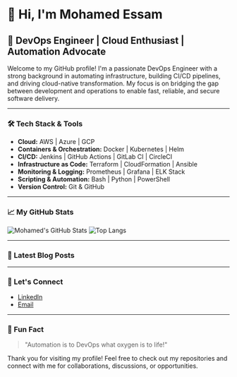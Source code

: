 # 👋 Hi, I'm Mohamed Essam

## 🚀 DevOps Engineer | Cloud Enthusiast | Automation Advocate

Welcome to my GitHub profile! I'm a passionate DevOps Engineer with a strong background in automating infrastructure, building CI/CD pipelines, and driving cloud-native transformation. My focus is on bridging the gap between development and operations to enable fast, reliable, and secure software delivery.

---

### 🛠️ Tech Stack & Tools

- **Cloud:** AWS | Azure | GCP
- **Containers & Orchestration:** Docker | Kubernetes | Helm
- **CI/CD:** Jenkins | GitHub Actions | GitLab CI | CircleCI
- **Infrastructure as Code:** Terraform | CloudFormation | Ansible
- **Monitoring & Logging:** Prometheus | Grafana | ELK Stack
- **Scripting & Automation:** Bash | Python | PowerShell
- **Version Control:** Git & GitHub

---

### 📈 My GitHub Stats

![Mohamed's GitHub Stats](https://github-readme-stats.vercel.app/api?username=MohamedEssam-955559&show_icons=true&theme=radical)
![Top Langs](https://github-readme-stats.vercel.app/api/top-langs/?username=MohamedEssam-955559&layout=compact&theme=radical)

---

### 📝 Latest Blog Posts

<!-- BLOG-POST-LIST:START -->
<!-- Add your blog posts here or use a workflow to automate -->
<!-- BLOG-POST-LIST:END -->

---

### 🤝 Let's Connect

- [LinkedIn](https://www.linkedin.com/in/your-profile)
- [Email](mailto:your.email@example.com)

---

### 📢 Fun Fact

> "Automation is to DevOps what oxygen is to life!"

Thank you for visiting my profile! Feel free to check out my repositories and connect with me for collaborations, discussions, or opportunities.
